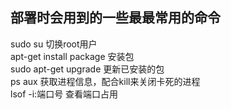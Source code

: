 ## 部署时会用到的一些最最常用的命令
sudo su  切换root用户 <br>
apt-get install package 安装包 <br>
sudo apt-get upgrade 更新已安装的包 <br>
ps aux 获取进程信息，配合kill来关闭卡死的进程 <br>
lsof -i:端口号 查看端口占用 <br>
